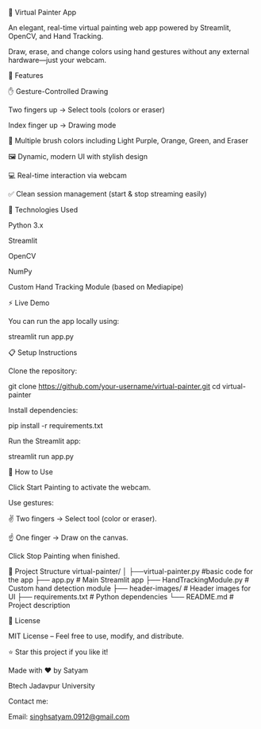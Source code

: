 🎨 Virtual Painter App

An elegant, real-time virtual painting web app powered by Streamlit, OpenCV, and Hand Tracking.

Draw, erase, and change colors using hand gestures without any external hardware—just your webcam.

🚀 Features

✋ Gesture-Controlled Drawing

Two fingers up → Select tools (colors or eraser)

Index finger up → Drawing mode

🎨 Multiple brush colors including Light Purple, Orange, Green, and Eraser

🖼️ Dynamic, modern UI with stylish design

💻 Real-time interaction via webcam

✅ Clean session management (start & stop streaming easily)

🎯 Technologies Used

Python 3.x

Streamlit

OpenCV

NumPy


Custom Hand Tracking Module (based on Mediapipe)

⚡ Live Demo

You can run the app locally using:

streamlit run app.py

📋 Setup Instructions

Clone the repository:

git clone https://github.com/your-username/virtual-painter.git
cd virtual-painter


Install dependencies:

pip install -r requirements.txt


Run the Streamlit app:

streamlit run app.py

🎨 How to Use

Click Start Painting to activate the webcam.

Use gestures:

✌️ Two fingers → Select tool (color or eraser).

☝️ One finger → Draw on the canvas.

Click Stop Painting when finished.

🧱 Project Structure
virtual-painter/
│
├──virtual-painter.py       #basic code for the app
├── app.py                  # Main Streamlit app
├── HandTrackingModule.py   # Custom hand detection module
├── header-images/          # Header images for UI
├── requirements.txt        # Python dependencies
└── README.md               # Project description

📜 License

MIT License – Feel free to use, modify, and distribute.

⭐ Star this project if you like it!

Made with ❤️ by Satyam

Btech Jadavpur University

Contact me:

Email: singhsatyam.0912@gmail.com

